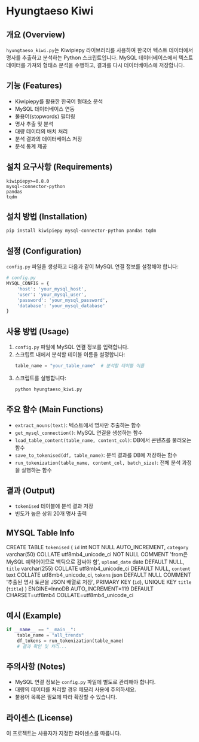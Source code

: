 # Hyungtaeso Kiwi

## 개요 (Overview)
`hyungtaeso_kiwi.py`는 Kiwipiepy 라이브러리를 사용하여 한국어 텍스트 데이터에서 명사를 추출하고 분석하는 Python 스크립트입니다. MySQL 데이터베이스에서 텍스트 데이터를 가져와 형태소 분석을 수행하고, 결과를 다시 데이터베이스에 저장합니다.

## 기능 (Features)
- Kiwipiepy를 활용한 한국어 형태소 분석
- MySQL 데이터베이스 연동
- 불용어(stopwords) 필터링
- 명사 추출 및 분석
- 대량 데이터의 배치 처리
- 분석 결과의 데이터베이스 저장
- 분석 통계 제공

## 설치 요구사항 (Requirements)
```
kiwipiepy>=0.8.0
mysql-connector-python
pandas
tqdm
```

## 설치 방법 (Installation)
```bash
pip install kiwipiepy mysql-connector-python pandas tqdm
```

## 설정 (Configuration)
`config.py` 파일을 생성하고 다음과 같이 MySQL 연결 정보를 설정해야 합니다:

```python
# config.py
MYSQL_CONFIG = {
    'host': 'your_mysql_host',
    'user': 'your_mysql_user',
    'password': 'your_mysql_password',
    'database': 'your_mysql_database'
}
```

## 사용 방법 (Usage)
1. `config.py` 파일에 MySQL 연결 정보를 입력합니다.
2. 스크립트 내에서 분석할 테이블 이름을 설정합니다:
   ```python
   table_name = "your_table_name"  # 분석할 테이블 이름
   ```
3. 스크립트를 실행합니다:
   ```bash
   python hyungtaeso_kiwi.py
   ```

## 주요 함수 (Main Functions)
- `extract_nouns(text)`: 텍스트에서 명사만 추출하는 함수
- `get_mysql_connection()`: MySQL 연결을 생성하는 함수
- `load_table_content(table_name, content_col)`: DB에서 콘텐츠를 불러오는 함수
- `save_to_tokenised(df, table_name)`: 분석 결과를 DB에 저장하는 함수
- `run_tokenization(table_name, content_col, batch_size)`: 전체 분석 과정을 실행하는 함수

## 결과 (Output)
- `tokenised` 테이블에 분석 결과 저장
- 빈도가 높은 상위 20개 명사 출력

## MYSQL Table Info
CREATE TABLE `tokenised` (
  `id` int NOT NULL AUTO_INCREMENT,
  `category` varchar(50) COLLATE utf8mb4_unicode_ci NOT NULL COMMENT 'from은 MySQL 예약어이므로 백틱으로 감싸야 함',
  `upload_date` date DEFAULT NULL,
  `title` varchar(255) COLLATE utf8mb4_unicode_ci DEFAULT NULL,
  `content` text COLLATE utf8mb4_unicode_ci,
  `tokens` json DEFAULT NULL COMMENT '추출된 명사 토큰을 JSON 배열로 저장',
  PRIMARY KEY (`id`),
  UNIQUE KEY `title` (`title`)
) ENGINE=InnoDB AUTO_INCREMENT=119 DEFAULT CHARSET=utf8mb4 COLLATE=utf8mb4_unicode_ci

## 예시 (Example)
```python
if __name__ == "__main__":
    table_name = "all_trends"
    df_tokens = run_tokenization(table_name)
    # 결과 확인 및 처리...
```

## 주의사항 (Notes)
- MySQL 연결 정보는 `config.py` 파일에 별도로 관리해야 합니다.
- 대량의 데이터를 처리할 경우 메모리 사용에 주의하세요.
- 불용어 목록은 필요에 따라 확장할 수 있습니다.

## 라이센스 (License)
이 프로젝트는 사용자가 지정한 라이센스를 따릅니다.
